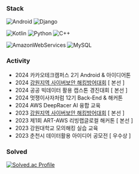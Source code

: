 
### Stack
<!--
https://simpleicons.org/
![로고명](https://img.shields.io/badge/로고명-원하는색상코드.svg?&style=for-the-badge&logo=로고명&logoColor=white)
-->
![Android](https://img.shields.io/badge/Android-34A853.svg?&style=for-the-badge&logo=Android&logoColor=white)
![Django](https://img.shields.io/badge/Django-092E20.svg?&style=for-the-badge&logo=Django&logoColor=white)

![Kotlin](https://img.shields.io/badge/Kotlin-7F52FF.svg?&style=for-the-badge&logo=Kotlin&logoColor=white)
![Python](https://img.shields.io/badge/Python-3776AB.svg?&style=for-the-badge&logo=Python&logoColor=white)
![C++](https://img.shields.io/badge/C++-00599C.svg?&style=for-the-badge&logo=C%2B%2B&logoColor=white)

![AmazonWebServices](https://img.shields.io/badge/AWS-232F3E.svg?&style=for-the-badge&logo=AmazonWebServices&logoColor=white)
![MySQL](https://img.shields.io/badge/MySQL-4479A1.svg?&style=for-the-badge&logo=MySQL&logoColor=white)




### Activity
- 2024 카카오테크캠퍼스 2기 Android & 아이디어톤
- 2024 [강원지역 사이버보안 해킹방어대회](https://gchd.or.kr/) [ 본선 ]
- 2024 공공 빅데이터 활용 캡스톤 경진대회 [ 본선 ]
- 2024 멋쟁이사자처럼 12기 Back-End & 해커톤
- 2024 AWS DeepRacer AI 융합 교육
- 2023 [강원지역 사이버보안 해킹방어대회](https://gchd.or.kr/) [ 본선 ]
- 2023 제1회 ART-AWS 리빙랩글로컬 해커톤 [ 본선 ]
- 2023 강원대학교 모의해킹 실습 교육
- 2023 춘천시 데이터활용 아이디어 공모전 [ 우수상 ]







### Solved
[![Solved.ac Profile](http://mazassumnida.wtf/api/v2/generate_badge?boj=donghk77)](https://solved.ac/donghk77/)
